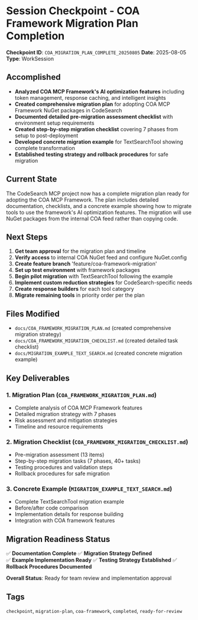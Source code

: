# Session Checkpoint - COA Framework Migration Plan Completion

**Checkpoint ID**: `COA_MIGRATION_PLAN_COMPLETE_20250805`
**Date**: 2025-08-05
**Type**: WorkSession

## Accomplished

- **Analyzed COA MCP Framework's AI optimization features** including token management, response caching, and intelligent insights
- **Created comprehensive migration plan** for adopting COA MCP Framework NuGet packages in CodeSearch
- **Documented detailed pre-migration assessment checklist** with environment setup requirements
- **Created step-by-step migration checklist** covering 7 phases from setup to post-deployment
- **Developed concrete migration example** for TextSearchTool showing complete transformation
- **Established testing strategy and rollback procedures** for safe migration

## Current State

The CodeSearch MCP project now has a complete migration plan ready for adopting the COA MCP Framework. The plan includes detailed documentation, checklists, and a concrete example showing how to migrate tools to use the framework's AI optimization features. The migration will use NuGet packages from the internal COA feed rather than copying code.

## Next Steps

1. **Get team approval** for the migration plan and timeline
2. **Verify access** to internal COA NuGet feed and configure NuGet.config
3. **Create feature branch** 'feature/coa-framework-migration'
4. **Set up test environment** with framework packages
5. **Begin pilot migration** with TextSearchTool following the example
6. **Implement custom reduction strategies** for CodeSearch-specific needs
7. **Create response builders** for each tool category
8. **Migrate remaining tools** in priority order per the plan

## Files Modified

- `docs/COA_FRAMEWORK_MIGRATION_PLAN.md` (created comprehensive migration strategy)
- `docs/COA_FRAMEWORK_MIGRATION_CHECKLIST.md` (created detailed task checklist)
- `docs/MIGRATION_EXAMPLE_TEXT_SEARCH.md` (created concrete migration example)

## Key Deliverables

### 1. Migration Plan (`COA_FRAMEWORK_MIGRATION_PLAN.md`)
- Complete analysis of COA MCP Framework features
- Detailed migration strategy with 7 phases
- Risk assessment and mitigation strategies
- Timeline and resource requirements

### 2. Migration Checklist (`COA_FRAMEWORK_MIGRATION_CHECKLIST.md`)
- Pre-migration assessment (13 items)
- Step-by-step migration tasks (7 phases, 40+ tasks)
- Testing procedures and validation steps
- Rollback procedures for safe migration

### 3. Concrete Example (`MIGRATION_EXAMPLE_TEXT_SEARCH.md`)
- Complete TextSearchTool migration example
- Before/after code comparison
- Implementation details for response building
- Integration with COA framework features

## Migration Readiness Status

✅ **Documentation Complete**
✅ **Migration Strategy Defined**  
✅ **Example Implementation Ready**
✅ **Testing Strategy Established**
✅ **Rollback Procedures Documented**

**Overall Status**: Ready for team review and implementation approval

## Tags
`checkpoint`, `migration-plan`, `coa-framework`, `completed`, `ready-for-review`